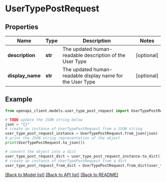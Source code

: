 # UserTypePostRequest


## Properties

Name | Type | Description | Notes
------------ | ------------- | ------------- | -------------
**description** | **str** | The updated human-readable description of the User Type | [optional] 
**display_name** | **str** | The updated human-readable display name for the User Type | [optional] 

## Example

```python
from openapi_client.models.user_type_post_request import UserTypePostRequest

# TODO update the JSON string below
json = "{}"
# create an instance of UserTypePostRequest from a JSON string
user_type_post_request_instance = UserTypePostRequest.from_json(json)
# print the JSON string representation of the object
print(UserTypePostRequest.to_json())

# convert the object into a dict
user_type_post_request_dict = user_type_post_request_instance.to_dict()
# create an instance of UserTypePostRequest from a dict
user_type_post_request_from_dict = UserTypePostRequest.from_dict(user_type_post_request_dict)
```
[[Back to Model list]](../README.md#documentation-for-models) [[Back to API list]](../README.md#documentation-for-api-endpoints) [[Back to README]](../README.md)


